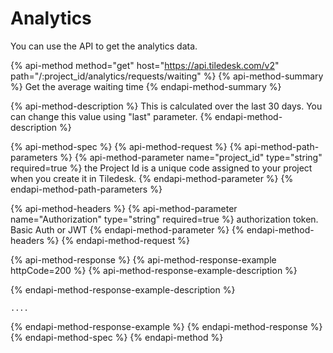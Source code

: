 # Analytics

You can use the API to get the analytics data.

{% api-method method="get" host="https://api.tiledesk.com/v2" path="/:project\_id/analytics/requests/waiting" %}
{% api-method-summary %}
Get the average waiting time
{% endapi-method-summary %}

{% api-method-description %}
This is calculated over the last 30 days. You can change this value using "last" parameter. 
{% endapi-method-description %}

{% api-method-spec %}
{% api-method-request %}
{% api-method-path-parameters %}
{% api-method-parameter name="project\_id" type="string" required=true %}
the Project Id is a unique code assigned to your project when you create it in Tiledesk.
{% endapi-method-parameter %}
{% endapi-method-path-parameters %}

{% api-method-headers %}
{% api-method-parameter name="Authorization" type="string" required=true %}
authorization token. Basic Auth or JWT
{% endapi-method-parameter %}
{% endapi-method-headers %}
{% endapi-method-request %}

{% api-method-response %}
{% api-method-response-example httpCode=200 %}
{% api-method-response-example-description %}

{% endapi-method-response-example-description %}

```text
....
```
{% endapi-method-response-example %}
{% endapi-method-response %}
{% endapi-method-spec %}
{% endapi-method %}

